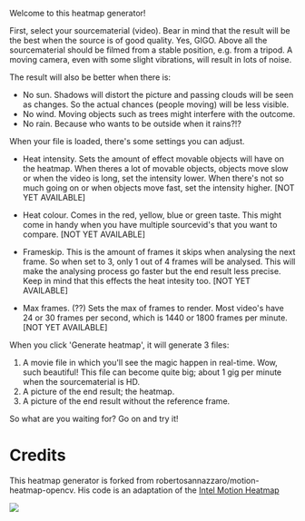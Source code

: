 Welcome to this heatmap generator!

First, select your sourcematerial (video). Bear in mind that the result will be the best when the source is of good quality. Yes, GIGO. Above all the sourcematerial should be filmed from a stable position, e.g. from a tripod. A moving camera, even with some slight vibrations, will result in lots of noise.

The result will also be better when there is:
- No sun. Shadows will distort the picture and passing clouds will be seen as changes. So the actual chances (people moving) will be less visible.
- No wind. Moving objects such as trees might interfere with the outcome.
- No rain. Because who wants to be outside when it rains?!?

When your file is loaded, there's some settings you can adjust.

- Heat intensity. Sets the amount of effect movable objects will have on the heatmap. When theres a lot of movable objects, objects move slow or when the video is long, set the intensity lower. When there's not so much going on or when objects move fast, set the intensity higher. [NOT YET AVAILABLE]

- Heat colour. Comes in the red, yellow, blue or green taste. This might come in handy when you have multiple sourcevid's that you want to compare. [NOT YET AVAILABLE]

- Frameskip. This is the amount of frames it skips when analysing the next frame. So when set to 3, only 1 out of 4 frames will be analysed. This will make the analysing process go faster but the end result less precise. Keep in mind that this effects the heat intesity too. [NOT YET AVAILABLE]

- Max frames. (??) Sets the max of frames to render. Most video's have 24 or 30 frames per second, which is 1440 or 1800 frames per minute. [NOT YET AVAILABLE]

When you click 'Generate heatmap', it will generate 3 files:
1. A movie file in which you'll see the magic happen in real-time. Wow, such beautiful! This file can become quite big; about 1 gig per minute when the sourcematerial is HD.
2. A picture of the end result; the heatmap.
3. A picture of the end result without the reference frame.

So what are you waiting for? Go on and try it!

# Credits
This heatmap generator is forked from robertosannazzaro/motion-heatmap-opencv. His code is an adaptation of the [Intel Motion Heatmap](https://github.com/intel-iot-devkit/python-cv-samples/tree/master/examples/motion-heatmap)

![](./heatmap_gif.gif)
